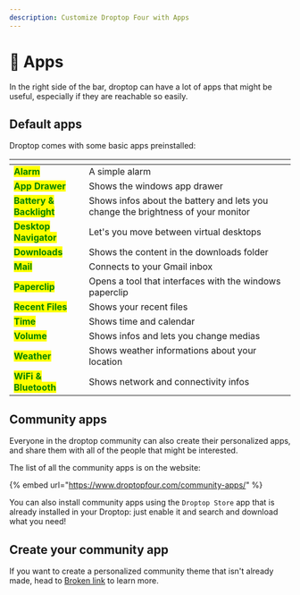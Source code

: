```yaml
---
description: Customize Droptop Four with Apps
---
```


# 💠 Apps

In the right side of the bar, droptop can have a lot of apps that might be useful, especially if they are reachable so easily.

## Default apps

Droptop comes with some basic apps preinstalled:

<table data-view="cards"><thead><tr><th></th><th></th></tr></thead><tbody><tr><td><mark style="color:green;"><strong>Alarm</strong></mark></td><td>A simple alarm</td></tr><tr><td><mark style="color:green;"><strong>App Drawer</strong></mark></td><td>Shows the windows app drawer</td></tr><tr><td><mark style="color:green;"><strong>Battery &#x26; Backlight</strong></mark></td><td>Shows infos about the battery and lets you change the brightness of your monitor</td></tr><tr><td><mark style="color:green;"><strong>Desktop Navigator</strong></mark> </td><td>Let's you move between virtual desktops</td></tr><tr><td><mark style="color:green;"><strong>Downloads</strong></mark></td><td>Shows the content in the downloads folder</td></tr><tr><td><mark style="color:green;"><strong>Mail</strong></mark></td><td>Connects to your Gmail inbox</td></tr><tr><td><mark style="color:green;"><strong>Paperclip</strong></mark></td><td>Opens a tool that interfaces with the windows paperclip</td></tr><tr><td><mark style="color:green;"><strong>Recent Files</strong></mark></td><td>Shows your recent files</td></tr><tr><td><mark style="color:green;"><strong>Time</strong></mark></td><td>Shows time and calendar</td></tr><tr><td><mark style="color:green;"><strong>Volume</strong></mark></td><td>Shows infos and lets you change medias </td></tr><tr><td><mark style="color:green;"><strong>Weather</strong></mark></td><td>Shows weather informations about your location</td></tr><tr><td><mark style="color:green;"><strong>WiFi &#x26; Bluetooth</strong></mark></td><td>Shows network and connectivity infos</td></tr></tbody></table>

## Community apps

Everyone in the droptop community can also create their personalized apps, and share them with all of the people that might be interested.&#x20;

The list of all the community apps is on the website:

{% embed url="https://www.droptopfour.com/community-apps/" %}

You can also install community apps using the `Droptop Store` app that is already installed in your Droptop: just enable it and search and download what you need!

## Create your community app

If you want to create a personalized community theme that isn't already made, head to [Broken link](broken-reference "mention") to learn more.
